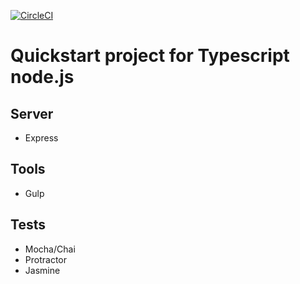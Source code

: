 [![CircleCI](https://circleci.com/gh/rockem/mongo-express-a2-node-ts2/tree/master.svg?style=svg)](https://circleci.com/gh/rockem/mongo-express-a2-node-ts2/tree/master)
# Quickstart project for Typescript node.js

## Server
* Express

## Tools
* Gulp

## Tests
* Mocha/Chai
* Protractor
* Jasmine


